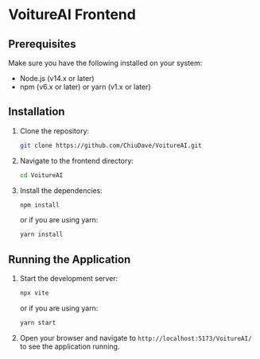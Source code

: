 # VoitureAI Frontend

## Prerequisites

Make sure you have the following installed on your system:
- Node.js (v14.x or later)
- npm (v6.x or later) or yarn (v1.x or later)

## Installation

1. Clone the repository:
    ```sh
    git clone https://github.com/ChiuDave/VoitureAI.git
    ```
2. Navigate to the frontend directory:
    ```sh
    cd VoitureAI
    ```
3. Install the dependencies:
    ```sh
    npm install
    ```
    or if you are using yarn:
    ```sh
    yarn install
    ```

## Running the Application

1. Start the development server:
    ```sh
    npx vite
    ```
    or if you are using yarn:
    ```sh
    yarn start
    ```
2. Open your browser and navigate to `http://localhost:5173/VoitureAI/` to see the application running.

